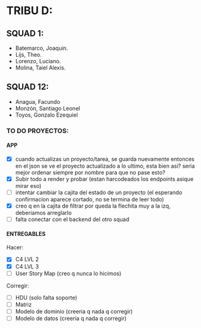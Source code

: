 # TRIBU D:

## SQUAD 1:
- Batemarco, Joaquin.
- Lijs, Theo.
- Lorenzo, Luciano.
- Molina, Taiel Alexis.

## SQUAD 12:
- Anagua, Facundo
- Monzón, Santiago Leonel
- Toyos, Gonzalo Ezequiel


### TO DO PROYECTOS:


#### APP      

- [X] cuando actualizas un proyecto/tarea, se guarda nuevamente entonces en el json se ve el proyecto actualizado a lo ultimo, esta bien asi? seria mejor ordenar siempre por nombre para que no pase esto?
- [X] Subir todo a render y probar (estan harcodeados los endpoints asique mirar eso)
- [ ] intentar cambiar la cajita del estado de un proyecto (el esperando confirmacion aparece cortado, no se termina de leer todo)
- [X] creo q en la cajita de filtrar por queda la flechita muy a la izq, deberiamos arreglarlo
- [ ] falta conectar con el backend del otro squad
      
#### ENTREGABLES

Hacer:
      
- [X] C4 LVL 2
- [X] C4 LVL 3 
- [ ] User Story Map (creo q nunca lo hicimos)

Corregir:

- [ ] HDU (solo falta soporte)
- [ ] Matriz
- [ ] Modelo de dominio (creeria q nada q corregir)
- [ ] Modelo de datos (creeria q nada q corregir)
